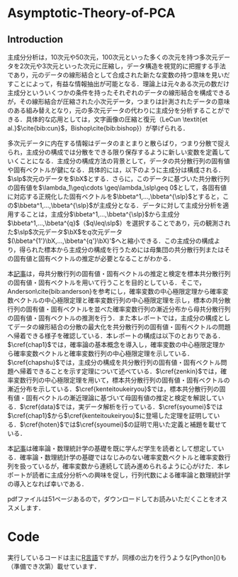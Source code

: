 # Asymptotic-Theory-of-PCA
## Introduction
主成分分析は，10次元や50次元，100次元といった多くの次元を持つ多次元データを$2$次元や$3$次元といった次元に圧縮し，データ構造を視覚的に把握する手法であり，元のデータの線形結合として合成された新たな変数の持つ意味を見いだすことによって，有益な情報抽出が可能となる．理論上は元々ある次元の数だけ主成分といういくつかの条件を持ったそれぞれのデータの線形結合を構成できるが，その線形結合が圧縮された小次元データ，つまりは計測されたデータの意味のある組み替えとなり，元の多次元データの代わりに主成分を分析することができる．具体的な応用としては，文字画像の圧縮と復元（LeCun \textit{et al.}$\cite{bib:cun}$，Bishop\cite{bib:bishop}）が挙げられる．

多次元データに内在する情報はデータのまとまりと散らばり，つまり分散で捉えられ，主成分の構成では分散をできる限り保存するように新しい変数を定義していくことになる．主成分の構成方法の背景として，データの共分散行列の固有値や固有ベクトルが鍵になる．具体的には，以下のように主成分は構成される．$\slp$次元のデータを$\bX$とする．さらに，このデータに基づいた共分散行列の固有値を$\lambda_1\geq\cdots \geq\lambda_\slp\geq 0$として，各固有値に対応する正規化した固有ベクトルを$\bbeta^1,...,\bbeta^{\slp}$とすると，この$\bbeta^1,...,\bbeta^{\slp}$が主成分となる．データに対して主成分分析を適用することは，主成分$\bbeta^1,...,\bbeta^{\slp}$から主成分$\bbeta^1,...,\bbeta^{q}$（$q\leq\slp$）を選択することであり，元の観測された$\slp$次元データ$\bX$を$q$次元データ$(\bbeta^{1'}\bX,...,\bbeta^{q'}\bX)'$へと縮小できる．この主成分の構成より，得られた標本から主成分の構成を行うためには母集団の共分散行列またはその固有値と固有ベクトルの推定が必要となることがわかる．

本[記事]([https://github.com/ShoShohh/T.W.Anderson-2003-_Hypo/blob/main/Anderson(2003)_Hypo.pdf](https://github.com/ShoShohh/Asymptotic-Theory-of-PCA/blob/main/Asymptotic%20Theory%20of%20PCA.pdf))は，母共分散行列の固有値・固有ベクトルの推定と検定を標本共分散行列の固有値・固有ベクトルを用いて行うことを目的としている．そこで，Anderson\cite{bib:anderson}を参考にし，確率変数の中心極限定理から確率変数ベクトルの中心極限定理と確率変数行列の中心極限定理を示し，標本の共分散行列の固有値・固有ベクトルを並べた確率変数行列の漸近分布から母共分散行列の固有値・固有ベクトルの推測を行う．また本レポートでは，主成分の構成としてデータの線形結合の分散の最大化を共分散行列の固有値・固有ベクトルの問題へ帰着できる様子を確認している．本レポートの構成は以下のとおりである．$\cref{chap1}$では，確率論の基本概念を導入し，確率変数の中心極限定理から確率変数ベクトルと確率変数行列の中心極限定理を示している．$\cref{chapshu}$では，主成分の構成を共分散行列の固有値・固有ベクトル問題へ帰着できることを示す定理について述べている．$\cref{zenkin}$では，確率変数行列の中心極限定理を用いて，標本共分散行列の固有値・固有ベクトルの漸近分布を示している．$\cref{kenteitoukeiryou}$では，標本共分散行列の固有値・固有ベクトルの漸近理論に基づいて母固有値の推定と検定を解説している．$\cref{data}$では，実データ解析を行っている．$\cref{syoumei}$では$\cref{chap1}$から$\cref{kenteitoukeiryou}$に登場した定理を証明している．$\cref{hoten}$では$\cref{syoumei}$の証明で用いた定義と補題を載せている．

本[記事]([https://github.com/ShoShohh/T.W.Anderson-2003-_Hypo/blob/main/Anderson(2003)_Hypo.pdf](https://github.com/ShoShohh/Asymptotic-Theory-of-PCA/blob/main/Asymptotic%20Theory%20of%20PCA.pdf))は確率論・数理統計学の基礎を既に学んだ学生を読者として想定している．確率論・数理統計学の基礎ではなじみのない確率変数ベクトルと確率変数行列を扱っているが，確率変数から連続して読み進められるように心がけた．本レポートが読者に主成分分析への興味を促し，行列代数による確率論と数理統計学の導入となれば幸いである．

pdfファイルは51ページあるので，ダウンロードしてお読みいただくことをオススメします．
# Code
実行しているコードは主に[R言語]([https://github.com/ShoShohh/T.W.Anderson-2003-_Hypo/tree/main/with%20R](https://github.com/ShoShohh/Asymptotic-Theory-of-PCA/tree/main/with%20R))ですが，同様の出力を行うような[Python]()も（準備でき次第）載せています．
